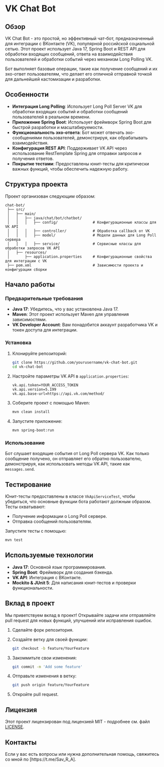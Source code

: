 # VK Chat Bot

## Обзор

VK Chat Bot - это простой, но эффективный чат-бот, предназначенный для интеграции с ВКонтакте (VK), популярной российской социальной сетью. Этот проект использует Java 17, Spring Boot и REST API для обработки входящих сообщений, ответа на взаимодействия пользователей и обработки событий через механизм Long Polling VK.

Бот выполняет базовые операции, такие как получение сообщений и их эхо-ответ пользователям, что делает его отличной отправной точкой для дальнейшей кастомизации и разработки.

## Особенности

- **Интеграция Long Polling**: Использует Long Poll Server VK для обработки входящих событий и обработки сообщений пользователей в реальном времени.
- **Приложение Spring Boot**: Использует фреймворк Spring Boot для быстрой разработки и масштабируемости.
- **Функциональность эхо-ответа**: Бот может отвечать эхо-сообщениями пользователей, демонстрируя, как обрабатывать взаимодействия.
- **Конфигурация REST API**: Поддерживает VK API через использование RestTemplate Spring для отправки запросов и получения ответов.
- **Покрытие тестами**: Предоставлены юнит-тесты для критически важных функций, чтобы обеспечить надежную работу.

## Структура проекта

Проект организован следующим образом:

```
chat-bot/
 ├── src/
 │   ├── main/
 │   │   ├── java/chat/bot/chatbot/
 │   │   │   ├── config/                # Конфигурационные классы для VK API
 │   │   │   ├── controller/            # Обработка callback от VK
 │   │   │   ├── model/                 # Модели данных для Long Poll сервера
 │   │   │   ├── service/               # Сервисные классы для обработки запросов VK API
 │   ├── resources/
 │       ├── application.properties     # Конфигурационные свойства для интеграции с VK
 ├── pom.xml                            # Зависимости проекта и конфигурации сборки
```

## Начало работы

### Предварительные требования

- **Java 17**: Убедитесь, что у вас установлена Java 17.
- **Maven**: Этот проект использует Maven для управления зависимостями.
- **VK Developer Account**: Вам понадобится аккаунт разработчика VK и токен доступа для интеграции.

### Установка

1. Клонируйте репозиторий:

   ```sh
   git clone https://github.com/yourusername/vk-chat-bot.git
   cd vk-chat-bot
   ```

2. Настройте параметры VK API в `application.properties`:

   ```properties
   vk.api.token=YOUR_ACCESS_TOKEN
   vk.api.version=5.199
   vk.api.base-url=https://api.vk.com/method/
   ```

3. Соберите проект с помощью Maven:

   ```sh
   mvn clean install
   ```

4. Запустите приложение:

   ```sh
   mvn spring-boot:run
   ```

### Использование

Бот слушает входящие события от Long Poll сервера VK. Как только сообщение получено, он отправляет его обратно пользователю, демонстрируя, как использовать методы VK API, такие как `messages.send`.

## Тестирование

Юнит-тесты предоставлены в классе `VkApiServiceTest`, чтобы убедиться, что основные функции бота работают должным образом. Тесты охватывают:

- Получение информации о Long Poll сервере.
- Отправка сообщений пользователям.

Запустите тесты с помощью:

```sh
mvn test
```

## Используемые технологии

- **Java 17**: Основной язык программирования.
- **Spring Boot**: Фреймворк для создания бэкенда.
- **VK API**: Интеграция с ВКонтакте.
- **Mockito & JUnit 5**: Для написания юнит-тестов и проверки функциональности.

## Вклад в проект

Мы приветствуем вклад в проект! Открывайте задачи или отправляйте pull request для новых функций, улучшений или исправления ошибок.

1. Сделайте форк репозитория.

2. Создайте ветку для своей функции:

   ```sh
   git checkout -b feature/YourFeature
   ```

3. Закоммитьте свои изменения:

   ```sh
   git commit -m 'Add some feature'
   ```

4. Отправьте изменения в ветку:

   ```sh
   git push origin feature/YourFeature
   ```

5. Откройте pull request.

## Лицензия

Этот проект лицензирован под лицензией MIT - подробнее см. файл [LICENSE](LICENSE).

## Контакты

Если у вас есть вопросы или нужна дополнительная помощь, свяжитесь со мной по [https\://t.me/Sav\_R\_A].


